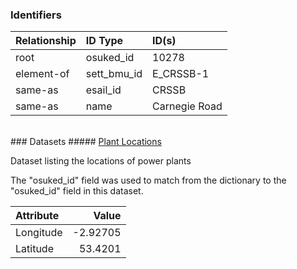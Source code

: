 ### Identifiers

| Relationship   | ID Type     | ID(s)         |
|:---------------|:------------|:--------------|
| root           | osuked_id   | 10278         |
| element-of     | sett_bmu_id | E_CRSSB-1     |
| same-as        | esail_id    | CRSSB         |
| same-as        | name        | Carnegie Road |

<br>
### Datasets
##### <a href="https://raw.githubusercontent.com/OSUKED/Dictionary-Datasets/main/datasets/plant-locations/datapackage.json">Plant Locations</a>

Dataset listing the locations of power plants

The "osuked_id" field was used to match from the dictionary to the "osuked_id" field in this dataset.

| Attribute   |    Value |
|:------------|---------:|
| Longitude   | -2.92705 |
| Latitude    | 53.4201  |
